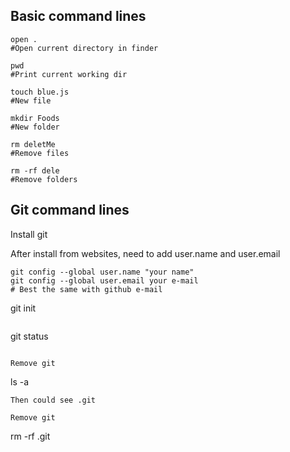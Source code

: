 ## Basic command lines

```
open .
#Open current directory in finder

pwd
#Print current working dir

touch blue.js
#New file

mkdir Foods
#New folder

rm deletMe 
#Remove files

rm -rf dele
#Remove folders
```

## Git command lines

Install git

After install from websites, need to add user.name and user.email
```
git config --global user.name "your name"
git config --global user.email your e-mail
# Best the same with github e-mail
```
git init
```

```
git status
```

Remove git
```
ls -a
```
Then could see .git

Remove git
```
rm -rf .git
```
